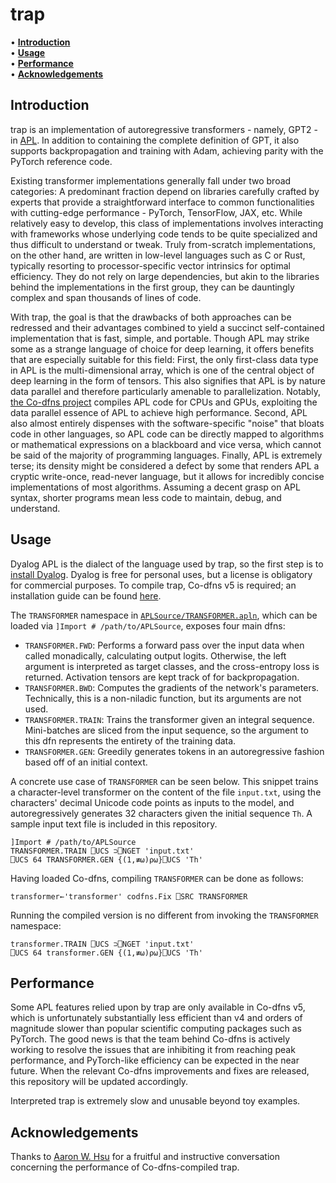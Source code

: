 # trap

• **[Introduction](#introduction)**<br>
• **[Usage](#usage)**<br>
• **[Performance](#performance)**<br>
• **[Acknowledgements](#acknowledgements)**<br>

## Introduction

trap is an implementation of autoregressive transformers - namely, GPT2 - in [APL](https://aplwiki.com/). In addition to containing the complete definition of GPT, it also supports backpropagation and training with Adam, achieving parity with the PyTorch reference code.

Existing transformer implementations generally fall under two broad categories: A predominant fraction depend on libraries carefully crafted by experts that provide a straightforward interface to common functionalities with cutting-edge performance - PyTorch, TensorFlow, JAX, etc. While relatively easy to develop, this class of implementations involves interacting with frameworks whose underlying code tends to be quite specialized and thus difficult to understand or tweak. Truly from-scratch implementations, on the other hand, are written in low-level languages such as C or Rust, typically resorting to processor-specific vector intrinsics for optimal efficiency. They do not rely on large dependencies, but akin to the libraries behind the implementations in the first group, they can be dauntingly complex and span thousands of lines of code.

With trap, the goal is that the drawbacks of both approaches can be redressed and their advantages combined to yield a succinct self-contained implementation that is fast, simple, and portable. Though APL may strike some as a strange language of choice for deep learning, it offers benefits that are especially suitable for this field: First, the only first-class data type in APL is the multi-dimensional array, which is one of the central object of deep learning in the form of tensors. This also signifies that APL is by nature data parallel and therefore particularly amenable to parallelization. Notably, [the Co-dfns project](https://github.com/Co-dfns/Co-dfns) compiles APL code for CPUs and GPUs, exploiting the data parallel essence of APL to achieve high performance. Second, APL also almost entirely dispenses with the software-specific "noise" that bloats code in other languages, so APL code can be directly mapped to algorithms or mathematical expressions on a blackboard and vice versa, which cannot be said of the majority of programming languages. Finally, APL is extremely terse; its density might be considered a defect by some that renders APL a cryptic write-once, read-never language, but it allows for incredibly concise implementations of most algorithms. Assuming a decent grasp on APL syntax, shorter programs mean less code to maintain, debug, and understand.

## Usage

Dyalog APL is the dialect of the language used by trap, so the first step is to [install Dyalog](https://www.dyalog.com/download-zone.htm). Dyalog is free for personal uses, but a license is obligatory for commercial purposes. To compile trap, Co-dfns v5 is required; an installation guide can be found [here](https://github.com/Co-dfns/Co-dfns/blob/master/docs/INSTALL.md).

The ```TRANSFORMER``` namespace in [```APLSource/TRANSFORMER.apln```](https://github.com/BobMcDear/trap/blob/main/APLSource/TRANSFORMER.apln), which can be loaded via ```]Import # /path/to/APLSource```, exposes four main dfns:

* ```TRANSFORMER.FWD```: Performs a forward pass over the input data when called monadically, calculating output logits. Otherwise, the left argument is interpreted as target classes, and the cross-entropy loss is returned. Activation tensors are kept track of for backpropagation.
* ```TRANSFORMER.BWD```: Computes the gradients of the network's parameters. Technically, this is a non-niladic function, but its arguments are not used.
* ```TRANSFORMER.TRAIN```: Trains the transformer given an integral sequence. Mini-batches are sliced from the input sequence, so the argument to this dfn represents the entirety of the training data.
* ```TRANSFORMER.GEN```: Greedily generates tokens in an autoregressive fashion based off of an initial context.

A concrete use case of ```TRANSFORMER``` can be seen below. This snippet trains a character-level transformer on the content of the file ```input.txt```, using the characters' decimal Unicode code points as inputs to the model, and autoregressively generates 32 characters given the initial sequence ```Th```. A sample input text file is included in this repository.

```apl
]Import # /path/to/APLSource
TRANSFORMER.TRAIN ⎕UCS ⊃⎕NGET 'input.txt'
⎕UCS 64 TRANSFORMER.GEN {(1,≢⍵)⍴⍵}⎕UCS 'Th'
```

Having loaded Co-dfns, compiling ```TRANSFORMER``` can be done as follows:

```apl
transformer←'transformer' codfns.Fix ⎕SRC TRANSFORMER
```

Running the compiled version is no different from invoking the ```TRANSFORMER``` namespace:

```apl
transformer.TRAIN ⎕UCS ⊃⎕NGET 'input.txt'
⎕UCS 64 transformer.GEN {(1,≢⍵)⍴⍵}⎕UCS 'Th'
```

## Performance

Some APL features relied upon by trap are only available in Co-dfns v5, which is unfortunately substantially less efficient than v4 and orders of magnitude slower than popular scientific computing packages such as PyTorch. The good news is that the team behind Co-dfns is actively working to resolve the issues that are inhibiting it from reaching peak performance, and PyTorch-like efficiency can be expected in the near future. When the relevant Co-dfns improvements and fixes are released, this repository will be updated accordingly.

Interpreted trap is extremely slow and unusable beyond toy examples.

## Acknowledgements
Thanks to [Aaron W. Hsu](https://github.com/arcfide) for a fruitful and instructive conversation concerning the performance of Co-dfns-compiled trap.

